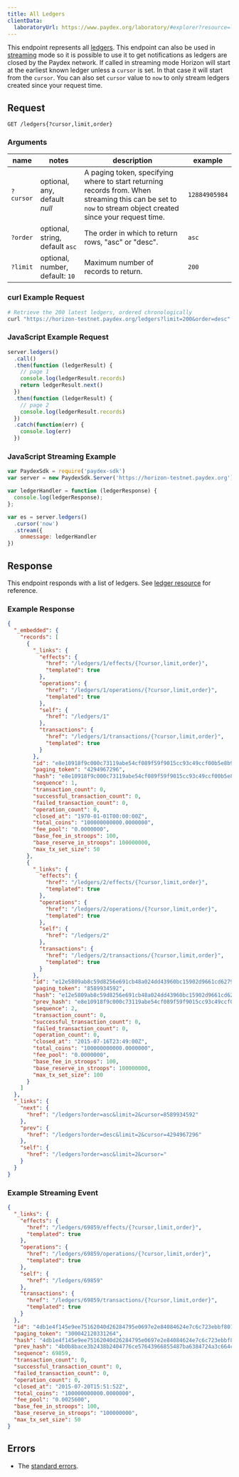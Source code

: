 ```yaml
---
title: All Ledgers
clientData:
  laboratoryUrl: https://www.paydex.org/laboratory/#explorer?resource=ledgers&endpoint=all
---
```


This endpoint represents all [ledgers](../resources/ledger.md).
This endpoint can also be used in [streaming](../streaming.md) mode so it is possible to use it to get notifications as ledgers are closed by the Paydex network.
If called in streaming mode Horizon will start at the earliest known ledger unless a `cursor` is set. In that case it will start from the `cursor`. You can also set `cursor` value to `now` to only stream ledgers created since your request time.

## Request

```
GET /ledgers{?cursor,limit,order}
```

### Arguments

| name | notes | description | example |
| ---- | ----- | ----------- | ------- |
| `?cursor` | optional, any, default _null_ | A paging token, specifying where to start returning records from. When streaming this can be set to `now` to stream object created since your request time. | `12884905984` |
| `?order`  | optional, string, default `asc` | The order in which to return rows, "asc" or "desc". | `asc` |
| `?limit`  | optional, number, default: `10` | Maximum number of records to return. | `200` |

### curl Example Request

```sh
# Retrieve the 200 latest ledgers, ordered chronologically
curl "https://horizon-testnet.paydex.org/ledgers?limit=200&order=desc"
```

### JavaScript Example Request

```javascript
server.ledgers()
  .call()
  .then(function (ledgerResult) {
    // page 1
    console.log(ledgerResult.records)
    return ledgerResult.next()
  })
  .then(function (ledgerResult) {
    // page 2
    console.log(ledgerResult.records)
  })
  .catch(function(err) {
    console.log(err)
  })
```


### JavaScript Streaming Example

```javascript
var PaydexSdk = require('paydex-sdk')
var server = new PaydexSdk.Server('https://horizon-testnet.paydex.org');

var ledgerHandler = function (ledgerResponse) {
  console.log(ledgerResponse);
};

var es = server.ledgers()
  .cursor('now')
  .stream({
    onmessage: ledgerHandler
})
```

## Response

This endpoint responds with a list of ledgers.  See [ledger resource](../resources/ledger.md) for reference.

### Example Response

```json
{
  "_embedded": {
    "records": [
      {
        "_links": {
          "effects": {
            "href": "/ledgers/1/effects/{?cursor,limit,order}",
            "templated": true
          },
          "operations": {
            "href": "/ledgers/1/operations/{?cursor,limit,order}",
            "templated": true
          },
          "self": {
            "href": "/ledgers/1"
          },
          "transactions": {
            "href": "/ledgers/1/transactions/{?cursor,limit,order}",
            "templated": true
          }
        },
        "id": "e8e10918f9c000c73119abe54cf089f59f9015cc93c49ccf00b5e8b9afb6e6b1",
        "paging_token": "4294967296",
        "hash": "e8e10918f9c000c73119abe54cf089f59f9015cc93c49ccf00b5e8b9afb6e6b1",
        "sequence": 1,
        "transaction_count": 0,
        "successful_transaction_count": 0,
        "failed_transaction_count": 0,
        "operation_count": 0,
        "closed_at": "1970-01-01T00:00:00Z",
        "total_coins": "100000000000.0000000",
        "fee_pool": "0.0000000",
        "base_fee_in_stroops": 100,
        "base_reserve_in_stroops": 100000000,
        "max_tx_set_size": 50
      },
      {
        "_links": {
          "effects": {
            "href": "/ledgers/2/effects/{?cursor,limit,order}",
            "templated": true
          },
          "operations": {
            "href": "/ledgers/2/operations/{?cursor,limit,order}",
            "templated": true
          },
          "self": {
            "href": "/ledgers/2"
          },
          "transactions": {
            "href": "/ledgers/2/transactions/{?cursor,limit,order}",
            "templated": true
          }
        },
        "id": "e12e5809ab8c59d8256e691cb48a024dd43960bc15902d9661cd627962b2bc71",
        "paging_token": "8589934592",
        "hash": "e12e5809ab8c59d8256e691cb48a024dd43960bc15902d9661cd627962b2bc71",
        "prev_hash": "e8e10918f9c000c73119abe54cf089f59f9015cc93c49ccf00b5e8b9afb6e6b1",
        "sequence": 2,
        "transaction_count": 0,
        "successful_transaction_count": 0,
        "failed_transaction_count": 0,
        "operation_count": 0,
        "closed_at": "2015-07-16T23:49:00Z",
        "total_coins": "100000000000.0000000",
        "fee_pool": "0.0000000",
        "base_fee_in_stroops": 100,
        "base_reserve_in_stroops": 100000000,
        "max_tx_set_size": 100
      }
    ]
  },
  "_links": {
    "next": {
      "href": "/ledgers?order=asc&limit=2&cursor=8589934592"
    },
    "prev": {
      "href": "/ledgers?order=desc&limit=2&cursor=4294967296"
    },
    "self": {
      "href": "/ledgers?order=asc&limit=2&cursor="
    }
  }
}
```

### Example Streaming Event

```json
{
  "_links": {
    "effects": {
      "href": "/ledgers/69859/effects/{?cursor,limit,order}",
      "templated": true
    },
    "operations": {
      "href": "/ledgers/69859/operations/{?cursor,limit,order}",
      "templated": true
    },
    "self": {
      "href": "/ledgers/69859"
    },
    "transactions": {
      "href": "/ledgers/69859/transactions/{?cursor,limit,order}",
      "templated": true
    }
  },
  "id": "4db1e4f145e9ee75162040d26284795e0697e2e84084624e7c6c723ebbf80118",
  "paging_token": "300042120331264",
  "hash": "4db1e4f145e9ee75162040d26284795e0697e2e84084624e7c6c723ebbf80118",
  "prev_hash": "4b0b8bace3b2438b2404776ce57643966855487ba6384724a3c664c7aa4cd9e4",
  "sequence": 69859,
  "transaction_count": 0,
  "successful_transaction_count": 0,
  "failed_transaction_count": 0,
  "operation_count": 0,
  "closed_at": "2015-07-20T15:51:52Z",
  "total_coins": "100000000000.0000000",
  "fee_pool": "0.0025600",
  "base_fee_in_stroops": 100,
  "base_reserve_in_stroops": "100000000",
  "max_tx_set_size": 50
}
```

## Errors

- The [standard errors](../errors.md#Standard_Errors).
